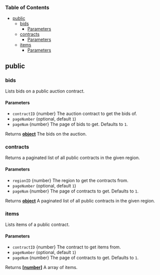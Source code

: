 <!-- Generated by documentation.js. Update this documentation by updating the source code. -->

### Table of Contents

-   [public][1]
    -   [bids][2]
        -   [Parameters][3]
    -   [contracts][4]
        -   [Parameters][5]
    -   [items][6]
        -   [Parameters][7]

## public

### bids

Lists bids on a public auction contract.

#### Parameters

-   `contractID`  {number} The auction contract to get the bids of.
-   `pageNumber`   (optional, default `1`)
-   `pageNum`  {number} The page of bids to get. Defaults to `1`.

Returns **[object][8]** The bids on the auction.

### contracts

Returns a paginated list of all public contracts in the given region.

#### Parameters

-   `regionID`  {number} The region to get the contracts from.
-   `pageNumber`   (optional, default `1`)
-   `pageNum`  {number} The page of contracts to get. Defaults to `1`.

Returns **[object][8]** A paginated list of all public contracts in the given region.

### items

Lists items of a public contract.

#### Parameters

-   `contractID`  {number} The contract to get items from.
-   `pageNumber`   (optional, default `1`)
-   `pageNum`  {number} The page of contracts to get. Defaults to `1`.

Returns **\[[number][9]]** A array of items.

[1]: #public

[2]: #bids

[3]: #parameters

[4]: #contracts

[5]: #parameters-1

[6]: #items

[7]: #parameters-2

[8]: https://developer.mozilla.org/docs/Web/JavaScript/Reference/Global_Objects/Object

[9]: https://developer.mozilla.org/docs/Web/JavaScript/Reference/Global_Objects/Number
